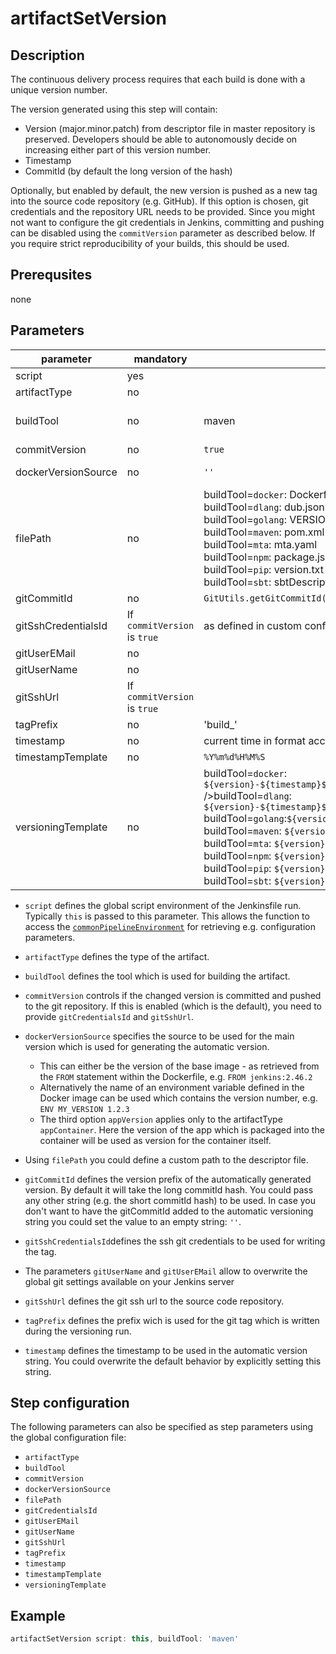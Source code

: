 # artifactSetVersion

## Description

The continuous delivery process requires that each build is done with a unique version number.

The version generated using this step will contain:

* Version (major.minor.patch) from descriptor file in master repository is preserved. Developers should be able to autonomously decide on increasing either part of this version number.
* Timestamp
* CommitId (by default the long version of the hash)

Optionally, but enabled by default, the new version is pushed as a new tag into the source code repository (e.g. GitHub).
If this option is chosen, git credentials and the repository URL needs to be provided.
Since you might not want to configure the git credentials in Jenkins, committing and pushing can be disabled using the `commitVersion` parameter as described below.
If you require strict reproducibility of your builds, this should be used.

## Prerequsites

none

## Parameters

| parameter | mandatory | default | possible values |
| ----------|-----------|---------|-----------------|
| script | yes |  |  |
| artifactType | no |  | 'appContainer' |
| buildTool | no | maven | docker, dlang, golang, maven, mta, npm, pip, sbt |
| commitVersion | no | `true` | `true`, `false` |
| dockerVersionSource | no  | `''`  | FROM, (ENV name),appVersion  |
| filePath | no | buildTool=`docker`: Dockerfile <br />buildTool=`dlang`: dub.json <br />buildTool=`golang`: VERSION <br />buildTool=`maven`: pom.xml <br />buildTool=`mta`: mta.yaml <br />buildTool=`npm`: package.json <br />buildTool=`pip`: version.txt <br />buildTool=`sbt`: sbtDescriptor.json|  |
| gitCommitId |  no | `GitUtils.getGitCommitId()`   |   |
| gitSshCredentialsId |  If `commitVersion` is `true` | as defined in custom configuration  |   |
| gitUserEMail | no |  |   |
| gitUserName | no |   |   |
| gitSshUrl | If `commitVersion` is `true` |  |   |
| tagPrefix | no  | 'build_'  |   |
| timestamp | no  |  current time in format according to `timestampTemplate`  |   |
| timestampTemplate | no | `%Y%m%d%H%M%S` |   |
| versioningTemplate | no |buildTool=`docker`: `${version}-${timestamp}${commitId?"_"+commitId:""}`<br> />buildTool=`dlang`: `${version}-${timestamp}${commitId?"+"+commitId:""}`<br />buildTool=`golang`:`${version}-${timestamp}${commitId?"+"+commitId:""}`<br />buildTool=`maven`: `${version}-${timestamp}${commitId?"_"+commitId:""}`<br />buildTool=`mta`: `${version}-${timestamp}${commitId?"+"+commitId:""}`<br />buildTool=`npm`: `${version}-${timestamp}${commitId?"+"+commitId:""}`<br />buildTool=`pip`: `${version}.${timestamp}${commitId?"."+commitId:""}`<br />buildTool=`sbt`: `${version}-${timestamp}${commitId?"+"+commitId:""}`|  |

* `script` defines the global script environment of the Jenkinsfile run. Typically `this` is passed to this parameter. This allows the function to access the [`commonPipelineEnvironment`](commonPipelineEnvironment.md) for retrieving e.g. configuration parameters.
* `artifactType` defines the type of the artifact.
* `buildTool` defines the tool which is used for building the artifact.
* `commitVersion` controls if the changed version is committed and pushed to the git repository. If this is enabled (which is the default), you need to provide `gitCredentialsId` and `gitSshUrl`.
* `dockerVersionSource` specifies the source to be used for the main version which is used for generating the automatic version.

    * This can either be the version of the base image - as retrieved from the `FROM` statement within the Dockerfile, e.g. `FROM jenkins:2.46.2`
    * Alternatively the name of an environment variable defined in the Docker image can be used which contains the version number, e.g. `ENV MY_VERSION 1.2.3`
    * The third option `appVersion` applies only to the artifactType `appContainer`. Here the version of the app which is packaged into the container will be used as version for the container itself.

* Using `filePath` you could define a custom path to the descriptor file.
* `gitCommitId` defines the version prefix of the automatically generated version. By default it will take the long commitId hash. You could pass any other string (e.g. the short commitId hash) to be used. In case you don't want to have the gitCommitId added to the automatic versioning string you could set the value to an empty string: `''`.
* `gitSshCredentialsId`defines the ssh git credentials to be used for writing the tag.
* The parameters `gitUserName` and `gitUserEMail` allow to overwrite the global git settings available on your Jenkins server
* `gitSshUrl` defines the git ssh url to the source code repository.
* `tagPrefix` defines the prefix wich is used for the git tag which is written during the versioning run.
* `timestamp` defines the timestamp to be used in the automatic version string. You could overwrite the default behavior by explicitly setting this string.

## Step configuration

The following parameters can also be specified as step parameters using the global configuration file:

* `artifactType`
* `buildTool`
* `commitVersion`
* `dockerVersionSource`
* `filePath`
* `gitCredentialsId`
* `gitUserEMail`
* `gitUserName`
* `gitSshUrl`
* `tagPrefix`
* `timestamp`
* `timestampTemplate`
* `versioningTemplate`

## Example

```groovy
artifactSetVersion script: this, buildTool: 'maven'
```


